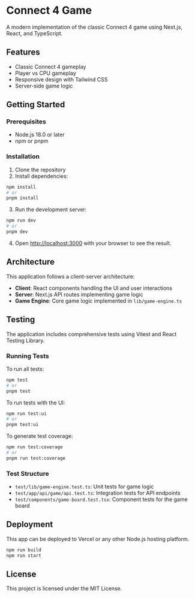 # Connect 4 Game

A modern implementation of the classic Connect 4 game using Next.js, React, and TypeScript.

## Features

- Classic Connect 4 gameplay
- Player vs CPU gameplay
- Responsive design with Tailwind CSS
- Server-side game logic

## Getting Started

### Prerequisites

- Node.js 18.0 or later
- npm or pnpm

### Installation

1. Clone the repository
2. Install dependencies:

```bash
npm install
# or
pnpm install
```

3. Run the development server:

```bash
npm run dev
# or
pnpm dev
```

4. Open [http://localhost:3000](http://localhost:3000) with your browser to see the result.

## Architecture

This application follows a client-server architecture:

- **Client**: React components handling the UI and user interactions
- **Server**: Next.js API routes implementing game logic
- **Game Engine**: Core game logic implemented in `lib/game-engine.ts`

## Testing

The application includes comprehensive tests using Vitest and React Testing Library.

### Running Tests

To run all tests:

```bash
npm test
# or
pnpm test
```

To run tests with the UI:

```bash
npm run test:ui
# or
pnpm test:ui
```

To generate test coverage:

```bash
npm run test:coverage
# or
pnpm run test:coverage
```

### Test Structure

- `test/lib/game-engine.test.ts`: Unit tests for game logic
- `test/app/api/game/api.test.ts`: Integration tests for API endpoints
- `test/components/game-board.test.tsx`: Component tests for the game board

## Deployment

This app can be deployed to Vercel or any other Node.js hosting platform.

```bash
npm run build
npm run start
```

## License

This project is licensed under the MIT License. 